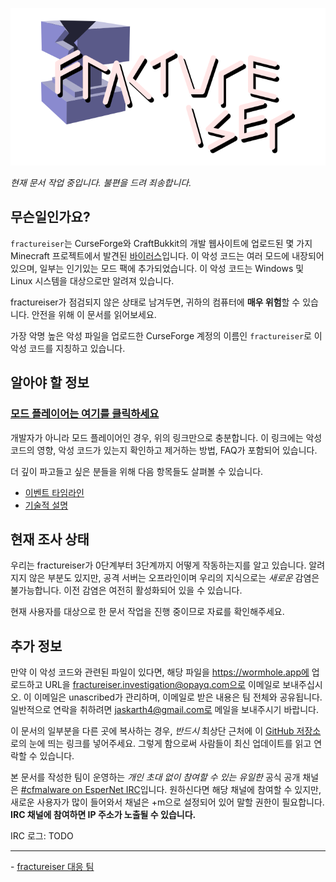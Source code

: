 <p align="center">
    <img src="docs/media/logo.svg" alt="Logo">
</p>

_현재 문서 작업 중입니다. 불편을 드려 죄송합니다._

## 무슨일인가요?

`fractureiser`는 CurseForge와 CraftBukkit의 개발 웹사이트에 업로드된 몇 가지 Minecraft 프로젝트에서 발견된 [바이러스](https://ko.wikipedia.org/wiki/%EB%B0%94%EC%9D%B4%EB%9F%AC%EC%8A%A4)입니다. 이 악성 코드는 여러 모드에 내장되어 있으며, 일부는 인기있는 모드 팩에 추가되었습니다. 이 악성 코드는 Windows 및 Linux 시스템을 대상으로만 알려져 있습니다.

fractureiser가 점검되지 않은 상태로 남겨두면, 귀하의 컴퓨터에 **매우 위험**할 수 있습니다. 안전을 위해 이 문서를 읽어보세요.

가장 악명 높은 악성 파일을 업로드한 CurseForge 계정의 이름인 `fractureiser`로 이 악성 코드를 지칭하고 있습니다.

## 알아야 할 정보

### [모드 플레이어는 여기를 클릭하세요](docs/users_ko.md)

개발자가 아니라 모드 플레이어인 경우, 위의 링크만으로 충분합니다. 이 링크에는 악성 코드의 영향, 악성 코드가 있는지 확인하고 제거하는 방법, FAQ가 포함되어 있습니다.

더 깊이 파고들고 싶은 분들을 위해 다음 항목들도 살펴볼 수 있습니다.

- [이벤트 타임라인](docs/timeline_ko.md)
- [기술적 설명](docs/tech_ko.md)

## 현재 조사 상태

우리는 fractureiser가 0단계부터 3단계까지 어떻게 작동하는지를 알고 있습니다. 알려지지 않은 부분도 있지만, 공격 서버는 오프라인이며 우리의 지식으로는 _새로운_ 감염은 불가능합니다. 이전 감염은 여전히 활성화되어 있을 수 있습니다.

현재 사용자를 대상으로 한 문서 작업을 진행 중이므로 자료를 확인해주세요.

## 추가 정보

만약 이 악성 코드와 관련된 파일이 있다면, 해당 파일을 https://wormhole.app에 업로드하고 URL을 fractureiser.investigation@opayq.com으로 이메일로 보내주십시오.
이 이메일은 unascribed가 관리하며, 이메일로 받은 내용은 팀 전체와 공유됩니다. 일반적으로 연락을 취하려면 jaskarth4@gmail.com로 메일을 보내주시기 바랍니다.

이 문서의 일부분을 다른 곳에 복사하는 경우, _반드시_ 최상단 근처에 이 [GitHub 저장소](https://github.com/fractureiser-investigation/fractureiser)로의 눈에 띄는 링크를 넣어주세요. 그렇게 함으로써 사람들이 최신 업데이트를 읽고 연락할 수 있습니다.

본 문서를 작성한 팀이 운영하는 _개인 초대 없이 참여할 수 있는 유일한_ 공식 공개 채널은 [#cfmalware on EsperNet IRC](https://webchat.esper.net/?channels=cfmalware)입니다.
원하신다면 해당 채널에 참여할 수 있지만, 새로운 사용자가 많이 들어와서 채널은 +m으로 설정되어 있어 말할 권한이 필요합니다.
**IRC 채널에 참여하면 IP 주소가 노출될 수 있습니다.**

IRC 로그: TODO

---

\- [fractureiser 대응 팀](docs/credits_ko.md)
